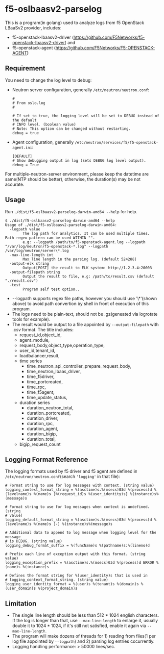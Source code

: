 # f5-oslbaasv2-parselog

This is a program(in golang) used to analyze logs from f5 OpenStack LBaaSv2 provider, includes:
* f5-openstack-lbaasv2-driver (https://github.com/F5Networks/f5-openstack-lbaasv2-driver) and 
* f5-openstack-agent (https://github.com/F5Networks/F5-OPENSTACK-AGENT)

## Requirement

You need to change the log level to debug:

* Neutron server configuration, generally `/etc/neutron/neutron.conf`:

  ```
  #
  # From oslo.log
  #

  # If set to true, the logging level will be set to DEBUG instead of the default
  # INFO level. (boolean value)
  # Note: This option can be changed without restarting.
  debug = true
  ```

* Agent configuration, generally `/etc/neutron/services/f5/f5-openstack-agent.ini`: 

  ```
  [DEFAULT]
  # Show debugging output in log (sets DEBUG log level output).
  debug = True
  ```

For multiple-neutron-server environment, please keep the datetime are same(NTP should be better), otherwise, the duration(s) may be not accurate.

## Usage

Run `./dist/f5-oslbaasv2-parselog-darwin-amd64 --help` for help. 
```
$ ./dist/f5-oslbaasv2-parselog-darwin-amd64 --help
Usage of ./dist/f5-oslbaasv2-parselog-darwin-amd64:
  -logpath value
    	The log path for analytics. It can be used multiple times. Path regex pattern can be used WITHIN "".
    	e.g: --logpath /path/to/f5-openstack-agent.log --logpath "/var/log/neutron/f5-openstack-*.log" --logpath /var/log/neutron/server\*.log
  -max-line-length int
    	Max line length in the parsing log. (default 524288)
  -output-elk string
    	Output[POST] the result to ELK system: http://1.2.3.4:20003
  -output-filepath string
    	Output the result to file, e.g: /path/to/result.csv (default "./result.csv")
  -test
    	Program self test option..
```

* --logpath supports regex file paths, however you should use '\\*'(shown above) to avoid path convertion by shell in front of execution of this program.
* The logs need to be plain-text, should not be .gz(geneated via logrotate tools for example).
* The result would be output to a file appointed by `--output-filepath` with .csv format. The title includes:
  * request_id,object_id,
  * agent_module,
  * request_body,object_type,operation_type,
  * user_id,tenant_id,
  * loadbalancer,result,
  * time series
    * time_neutron_api_controller_prepare_request_body,
    * time_neutron_lbaas_driver,
    * time_f5driver,
    * time_portcreated,
    * time_rpc,
    * time_f5agent,
    * time_update_status,
  * duration series
    * duration_neutron_total,
    * duration_portcreated,
    * duration_driver,
    * duration_rpc,
    * duration_agent,
    * duration_bigip,
    * duration_total,
  * bigip_request_count

## Logging Format Reference

The logging formats used by f5 driver and f5 agent are defined in `/etc/neutron/neutron.conf`(search `'logging'` in that file):

```
# Format string to use for log messages with context. (string value)
logging_context_format_string = %(asctime)s.%(msecs)03d %(process)d %(levelname)s %(name)s [%(request_id)s %(user_identity)s] %(instance)s%(message)s

# Format string to use for log messages when context is undefined. (string
# value)
logging_default_format_string = %(asctime)s.%(msecs)03d %(process)d %(levelname)s %(name)s [-] %(instance)s%(message)s

# Additional data to append to log message when logging level for the message
# is DEBUG. (string value)
logging_debug_format_suffix = %(funcName)s %(pathname)s:%(lineno)d

# Prefix each line of exception output with this format. (string value)
logging_exception_prefix = %(asctime)s.%(msecs)03d %(process)d ERROR %(name)s %(instance)s

# Defines the format string for %(user_identity)s that is used in
# logging_context_format_string. (string value)
logging_user_identity_format = %(user)s %(tenant)s %(domain)s %(user_domain)s %(project_domain)s
```

## Limitation

* The single line length should be less than 512 * 1024 english characters. If the log is longer than that, use `--max-line-length` to enlarge it, usually double it to 1024 * 1024, if it's still not satisfied, enable it again via `--max-line-length`.
* The program will make dozens of threads for 1) reading from files(1 per log file appointed by `--logpath`) and 2) parsing log entries cocurrently.
* Logging handling performance: > 50000 lines/sec.
